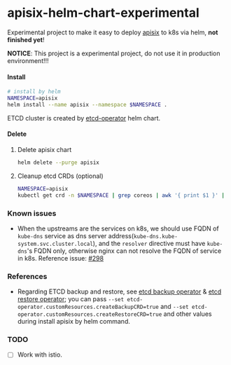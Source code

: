 # apisix-helm-chart-experimental
Experimental project to make it easy to deploy [apisix](https://github.com/apache/incubator-apisix) to k8s via helm, **not finished yet**!

**NOTICE**: This project is a experimental project, do not use it in production environment!!!


#### Install

```bash
# install by helm
NAMESPACE=apisix
helm install --name apisix --namespace $NAMESPACE .
```

ETCD cluster is created by [etcd-operator](https://github.com/helm/charts/tree/master/stable/etcd-operator) helm chart.

#### Delete

1. Delete apisix chart

    ```bash
    helm delete --purge apisix
    ```

2. Cleanup etcd CRDs (optional)

    ```bash
    NAMESPACE=apisix
    kubectl get crd -n $NAMESPACE | grep coreos | awk '{ print $1 }' | xargs kubectl delete crd -n $NAMESPACE
    ```

### Known issues

- When the upstreams are the services on k8s, we should use FQDN of `kube-dns` service as dns server address(`kube-dns.kube-system.svc.cluster.local`), 
and the `resolver` directive must have `kube-dns`'s FQDN only, otherwise nginx can not resolve the FQDN of service in k8s. Reference issue: [#298](https://github.com/openresty/openresty/issues/298)

### References

- Regarding ETCD backup and restore, see [etcd backup operator](https://github.com/coreos/etcd-operator/blob/master/doc/user/walkthrough/backup-operator.md) & 
[etcd restore operator](https://github.com/coreos/etcd-operator/blob/master/doc/user/walkthrough/restore-operator.md); 
you can pass `--set etcd-operator.customResources.createBackupCRD=true` and `--set etcd-operator.customResources.createRestoreCRD=true` and other values
during install apisix by helm command.

### TODO

- [ ] Work with istio.
